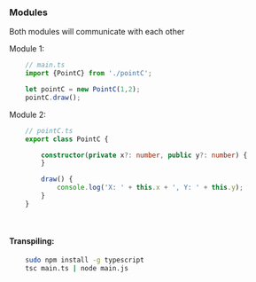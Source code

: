 ### Modules

Both modules will communicate with each other

Module 1: 
```ts
    // main.ts
    import {PointC} from './pointC';

    let pointC = new PointC(1,2);
    pointC.draw();

```
Module 2: 
```ts
    // pointC.ts
    export class PointC {

        constructor(private x?: number, public y?: number) {   
        }

        draw() {
            console.log('X: ' + this.x + ', Y: ' + this.y);
        }
    }
```


<br>

#### Transpiling:
```sh
    sudo npm install -g typescript
    tsc main.ts | node main.js
```
